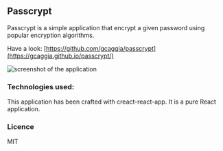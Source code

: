 ## Passcrypt
Passcrypt is a simple application that encrypt a given password using popular encryption algorithms.

Have a look: [https://github.com/gcaggia/passcrypt](https://gcaggia.github.io/passcrypt/)

![screenshot of the application](https://gcaggia.github.io/passcrypt/img/screenapp.jpeg)

### Technologies used:
This application has been crafted with creact-react-app. It is a pure React application.

### Licence
MIT